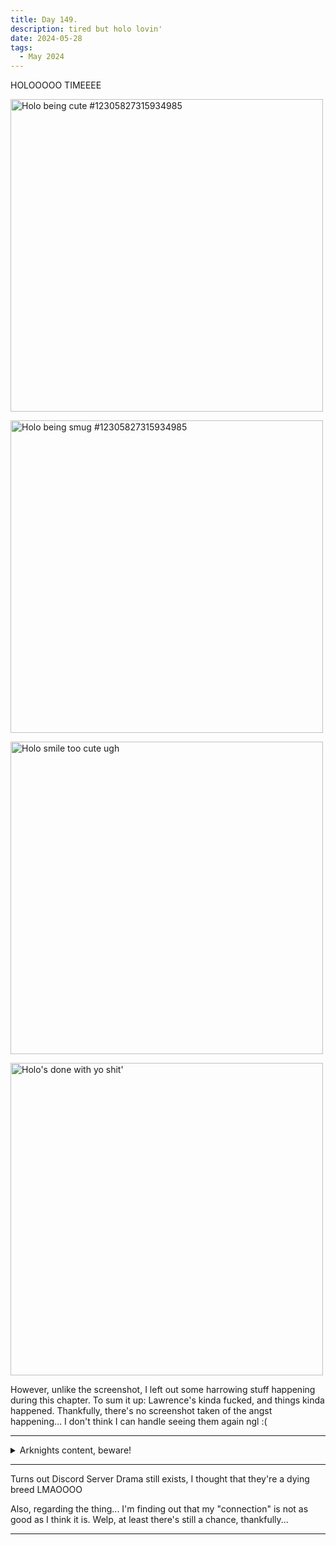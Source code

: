 ```yaml
---
title: Day 149.
description: tired but holo lovin'
date: 2024-05-28
tags: 
  - May 2024
---
```


HOLOOOOO TIMEEEE

<a href="https://imgur.com/wuNnicQ"><img src="https://i.imgur.com/wuNnicQ.png" title="source: imgur.com" width="500px" alt="Holo being cute #12305827315934985"/></a>

<a href="https://imgur.com/6mOnxfw"><img src="https://i.imgur.com/6mOnxfw.png" title="source: imgur.com" width="500px" alt="Holo being smug #12305827315934985"/></a>

<a href="https://imgur.com/2rk7HxG"><img src="https://i.imgur.com/2rk7HxG.png" title="source: imgur.com" width="500px" alt="Holo smile too cute ugh"/></a>

<a href="https://imgur.com/0bmLvQh"><img src="https://i.imgur.com/0bmLvQh.png" title="source: imgur.com" width="500px" alt="Holo's done with yo shit'"/></a>

However, unlike the screenshot, I left out some harrowing stuff happening during this chapter. To sum it up: Lawrence's kinda fucked, and things kinda happened. Thankfully, there's no screenshot taken of the angst happening... I don't think I can handle seeing them again ngl :(

-----

<details>
<summary>
Arknights content, beware!
</summary>

FROM A RANDOM 9 HOUR RECRUIT, I SUMMON THEE.... *MARGARET NEARL*!!!

<a href="https://imgur.com/Ovjyhv9"><img src="https://i.imgur.com/Ovjyhv9.png" title="source: imgur.com" width="500px" alt="Margaret NEAARRRRRLLLLL!"/></a>
</details>

-----

Turns out Discord Server Drama still exists, I thought that they're a dying breed LMAOOOO

Also, regarding the thing... I'm finding out that my "connection" is not as good as I think it is. Welp, at least there's still a chance, thankfully...

-----

